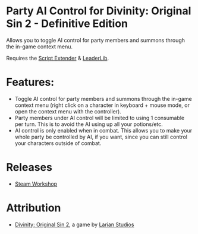 Party AI Control for Divinity: Original Sin 2 - Definitive Edition
=======

Allows you to toggle AI control for party members and summons through the in-game context menu.  

Requires the [Script Extender](https://github.com/Norbyte/ositools) & [LeaderLib](https://github.com/LaughingLeader-DOS2-Mods/LeaderLib).

# Features:  

* Toggle AI control for party members and summons through the in-game context menu (right click on a character in keyboard + mouse mode, or open the context menu with the controller).
* Party members under AI control will be limited to using 1 consumable per turn. This is to avoid the AI using up all your potions/etc.
* AI control is only enabled when in combat. This allows you to make your whole party be controlled by AI, if you want, since you can still control your characters outside of combat.

# Releases
* [Steam Workshop](https://steamcommunity.com/sharedfiles/filedetails/?id=2972918315)


# Attribution  
- [Divinity: Original Sin 2](http://store.steampowered.com/app/435150/Divinity_Original_Sin_2/), a game by [Larian Studios](http://larian.com/)
